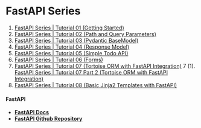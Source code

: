 # FastAPI Series

1. [FastAPI Series | Tutorial 01 (Getting Started)](https://www.youtube.com/watch?v=tKL6wEqbyNs)
2. [FastAPI Series | Tutorial 02 (Path and Query Parameters)](https://www.youtube.com/watch?v=uldt_GTvZFI)
3. [FastAPI Series | Tutorial 03 (Pydantic BaseModel)](https://www.youtube.com/watch?v=ZZhBIyXbY4I)
4. [FastAPI Series | Tutorial 04 (Response Model)](https://www.youtube.com/watch?v=0QpdG01CcLY)
5. [FastAPI Series | Tutorial 05 (Simple Todo API)](https://youtu.be/xq3IhXROGJU)
6. [FastAPI Series | Tutorial 06 (Forms)](https://www.youtube.com/watch?v=rxS2_wOkbhE)
7. [FastAPI Series | Tutorial 07 (Tortoise ORM with FastAPI Integration)](https://youtu.be/JDoS-YSlH-o)
7 (1). [FastAPI Series | Tutorial 07 Part 2 (Tortoise ORM with FastAPI Integration)](https://youtu.be/IK3X4R0KIQs)
8. [FastAPI Series | Tutorial 08 (Basic Jinja2 Templates with FastAPI)](https://youtu.be/hCMNST2BKpU)

#### FastAPI

* **[FastAPI Docs](https://fastapi.tiangolo.com)**
* **[FastAPI Github Repository](https://github.com/tiangolo/fastapi)**
